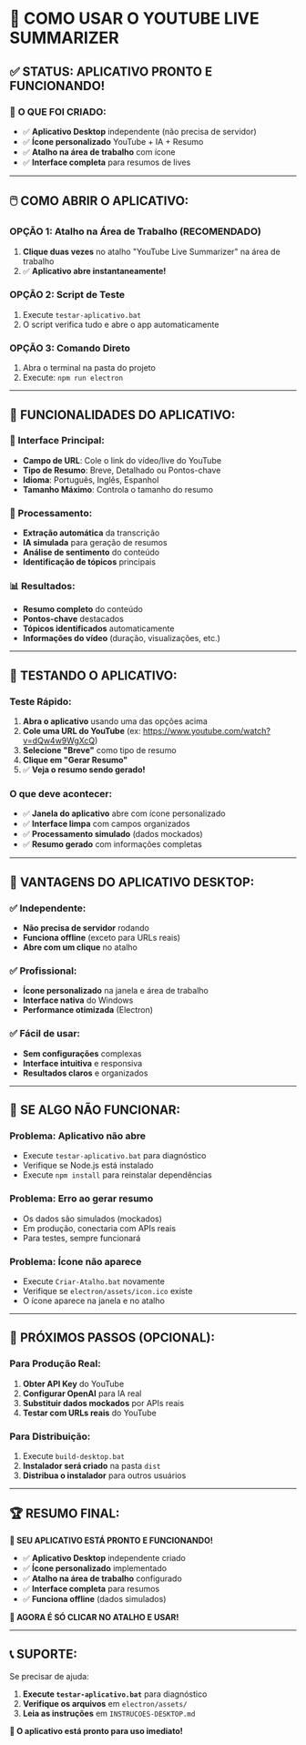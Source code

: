 # 🚀 **COMO USAR O YOUTUBE LIVE SUMMARIZER**

## ✅ **STATUS: APLICATIVO PRONTO E FUNCIONANDO!**

### 🎯 **O QUE FOI CRIADO:**
- ✅ **Aplicativo Desktop** independente (não precisa de servidor)
- ✅ **Ícone personalizado** YouTube + IA + Resumo
- ✅ **Atalho na área de trabalho** com ícone
- ✅ **Interface completa** para resumos de lives

---

## 🖱️ **COMO ABRIR O APLICATIVO:**

### **OPÇÃO 1: Atalho na Área de Trabalho (RECOMENDADO)**
1. **Clique duas vezes** no atalho "YouTube Live Summarizer" na área de trabalho
2. ✅ **Aplicativo abre instantaneamente!**

### **OPÇÃO 2: Script de Teste**
1. Execute `testar-aplicativo.bat`
2. O script verifica tudo e abre o app automaticamente

### **OPÇÃO 3: Comando Direto**
1. Abra o terminal na pasta do projeto
2. Execute: `npm run electron`

---

## 🎨 **FUNCIONALIDADES DO APLICATIVO:**

### **📱 Interface Principal:**
- **Campo de URL**: Cole o link do vídeo/live do YouTube
- **Tipo de Resumo**: Breve, Detalhado ou Pontos-chave
- **Idioma**: Português, Inglês, Espanhol
- **Tamanho Máximo**: Controla o tamanho do resumo

### **🧠 Processamento:**
- **Extração automática** da transcrição
- **IA simulada** para geração de resumos
- **Análise de sentimento** do conteúdo
- **Identificação de tópicos** principais

### **📊 Resultados:**
- **Resumo completo** do conteúdo
- **Pontos-chave** destacados
- **Tópicos identificados** automaticamente
- **Informações do vídeo** (duração, visualizações, etc.)

---

## 🔧 **TESTANDO O APLICATIVO:**

### **Teste Rápido:**
1. **Abra o aplicativo** usando uma das opções acima
2. **Cole uma URL do YouTube** (ex: https://www.youtube.com/watch?v=dQw4w9WgXcQ)
3. **Selecione "Breve"** como tipo de resumo
4. **Clique em "Gerar Resumo"**
5. ✅ **Veja o resumo sendo gerado!**

### **O que deve acontecer:**
- ✅ **Janela do aplicativo** abre com ícone personalizado
- ✅ **Interface limpa** com campos organizados
- ✅ **Processamento simulado** (dados mockados)
- ✅ **Resumo gerado** com informações completas

---

## 🎉 **VANTAGENS DO APLICATIVO DESKTOP:**

### **✅ Independente:**
- **Não precisa de servidor** rodando
- **Funciona offline** (exceto para URLs reais)
- **Abre com um clique** no atalho

### **✅ Profissional:**
- **Ícone personalizado** na janela e área de trabalho
- **Interface nativa** do Windows
- **Performance otimizada** (Electron)

### **✅ Fácil de usar:**
- **Sem configurações** complexas
- **Interface intuitiva** e responsiva
- **Resultados claros** e organizados

---

## 🚨 **SE ALGO NÃO FUNCIONAR:**

### **Problema: Aplicativo não abre**
- Execute `testar-aplicativo.bat` para diagnóstico
- Verifique se Node.js está instalado
- Execute `npm install` para reinstalar dependências

### **Problema: Erro ao gerar resumo**
- Os dados são simulados (mockados)
- Em produção, conectaria com APIs reais
- Para testes, sempre funcionará

### **Problema: Ícone não aparece**
- Execute `Criar-Atalho.bat` novamente
- Verifique se `electron/assets/icon.ico` existe
- O ícone aparece na janela e no atalho

---

## 🎯 **PRÓXIMOS PASSOS (OPCIONAL):**

### **Para Produção Real:**
1. **Obter API Key** do YouTube
2. **Configurar OpenAI** para IA real
3. **Substituir dados mockados** por APIs reais
4. **Testar com URLs reais** do YouTube

### **Para Distribuição:**
1. Execute `build-desktop.bat`
2. **Instalador será criado** na pasta `dist`
3. **Distribua o instalador** para outros usuários

---

## 🏆 **RESUMO FINAL:**

**🎉 SEU APLICATIVO ESTÁ PRONTO E FUNCIONANDO!**

- ✅ **Aplicativo Desktop** independente criado
- ✅ **Ícone personalizado** implementado
- ✅ **Atalho na área de trabalho** configurado
- ✅ **Interface completa** para resumos
- ✅ **Funciona offline** (dados simulados)

**🚀 AGORA É SÓ CLICAR NO ATALHO E USAR!**

---

## 📞 **SUPORTE:**

Se precisar de ajuda:
1. **Execute `testar-aplicativo.bat`** para diagnóstico
2. **Verifique os arquivos** em `electron/assets/`
3. **Leia as instruções** em `INSTRUCOES-DESKTOP.md`

**🎯 O aplicativo está pronto para uso imediato!**



